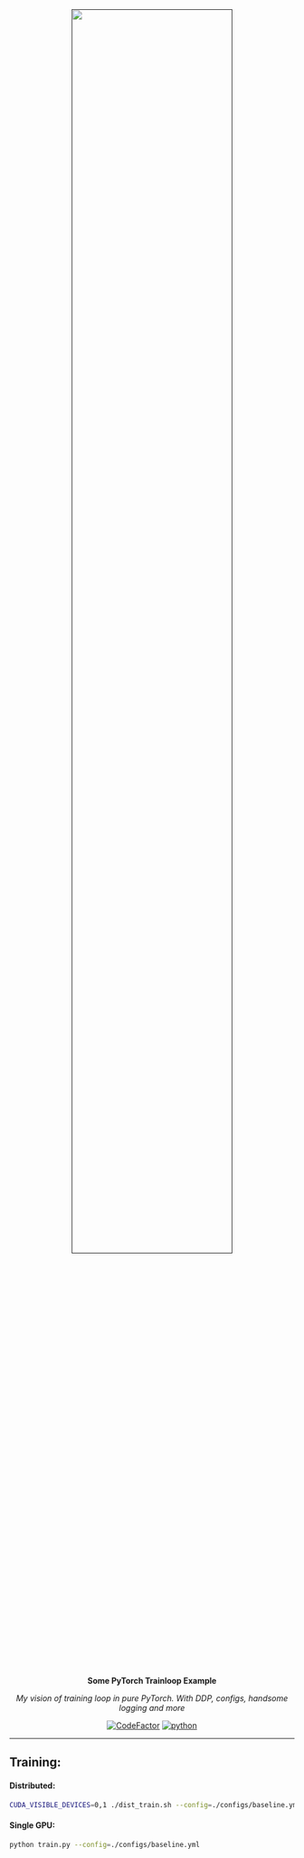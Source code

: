 <div align="center">

<a href="">
  <img src="https://i.ibb.co/bW3My3c/2022-02-09-02-21-08.png" style="width: 75%; height: auto;">
</a>  

**Some PyTorch Trainloop Example**
  
*My vision of training loop in pure PyTorch. With DDP, configs, handsome logging and more*

[![CodeFactor](https://www.codefactor.io/repository/github/sleep3r/pytorch-trainloop/badge)](https://www.codefactor.io/repository/github/sleep3r/pytorch-trainloop)
[![python](https://img.shields.io/badge/python_3.8-passing-success)](https://github.com/sleep3r/garrus/badge.svg?branch=main&event=push)

</div>

----

## Training:

#### Distributed:

```bash
CUDA_VISIBLE_DEVICES=0,1 ./dist_train.sh --config=./configs/baseline.yml
```

#### Single GPU:

```bash
python train.py --config=./configs/baseline.yml
```
